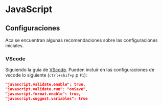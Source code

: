 # JavaScript

## Configuraciones

Aca se encuentran algunas recomendaciones sobre las configuraciones iniciales.

### VScode

Siguiendo la guia de [VScode](../../herramientas/vscode.md). Pueden incluir en las configuraciones de vscode lo siguiente (`ctrl+shif+p` p `F1`):

```json
"javascript.validate.enable": true,
"javascript.validate.run": "onSave",
"javascript.format.enable": true,
"javascript.suggest.variables": true
```
